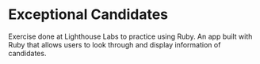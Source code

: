# Exceptional Candidates
Exercise done at Lighthouse Labs to practice using Ruby. 
An app built with Ruby that allows users to look through and display information of candidates. 
